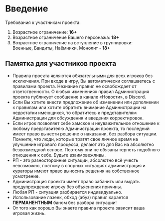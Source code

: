 # Введение

Требования к участникам проекта:

1. Возрастное ограничение: **16+**
2. Возрастное ограничение Вашего персонажа: **18+**
3. Возрастное ограничение на вступление в группировки:  
    Военные, Бандиты, Наёмники, Монолит - **18+**

## Памятка для участников проекта

- Правила проекта являются обязательными для всех игроков без исключения. При входе в игру, Вы автоматически соглашаетесь с правилами проекта. Незнание правил не освобождает от ответственности. О любых изменениях правил Администрация проекта публикует сообщение в канале «Новости», в Discord.
- Если Вы хотите внести предложение об изменении или дополнении к правилам или хотите обратить внимание Администрации на недостатки имеющихся, то обратитесь к представителям Администрации для обсуждения и введения корректировок.
- Если игрок позволяет себе хамское и неуважительное отношение к любому представителю Администрации проекта, то последний имеет право вынести решение о наказании, без разбора ситуации. Помните, что люди, которые тратят свое личное время на улучшение игрового процесса, делают это для Вас на абсолютно безвозмездной основе. Поэтому они не обязаны терпеть подобного отношения к себе. Будьте взаимовежливы.
- РП - это разносторонние ситуации, абсолютно всё учесть невозможно, поэтому в спорных ситуациях администрация и кураторы имеют право выносить решения на собственное усмотрение.
- Администрация проекта имеет право забанить или выдать предупреждение игроку без объяснения причины.
- Любая РП - ситуация разбирается индивидуально.
- Использование лазеек, обход (абуз) правил карается **ПЕРМАНЕНТНЫМ** баном без разбора ситуации!
- От того как хорошо Вы знаете правила проекта зависит ваша игровая жизнь.
